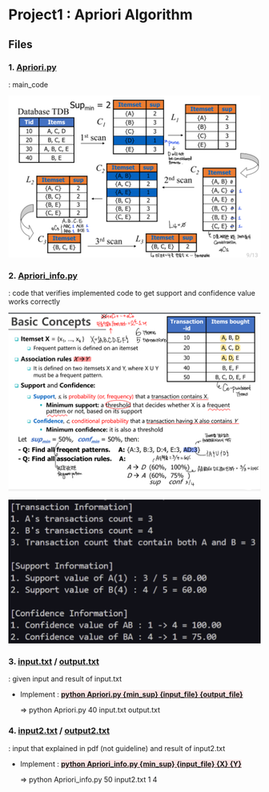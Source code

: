 # Project1 : Apriori Algorithm

## Files

### 1. [Apriori.py](https://github.com/Hyunjoon83/DataScience/blob/main/Project1_Apriori/Apriori.py)

: main_code

![1](https://github.com/Hyunjoon83/DataScience/blob/main/Project1_Apriori/Img/Apriori.png)

### 2. [Apriori_info.py](https://github.com/Hyunjoon83/DataScience/blob/main/Project1_Apriori/Apriori_info.py)

: code that verifies implemented code to get support and confidence value works correctly

![2](https://github.com/Hyunjoon83/DataScience/blob/main/Project1_Apriori/Img/example.png)

![3](https://github.com/Hyunjoon83/DataScience/blob/main/Project1_Apriori/Img/ex_result.png)

### 3. [input.txt](https://github.com/Hyunjoon83/DataScience/blob/main/Project1_Apriori/input.txt) / [output.txt](https://github.com/Hyunjoon83/DataScience/blob/main/Project1_Apriori/output.txt)

: given input and result of input.txt
* Implement : <ins><span style="background-color:#FFE6E6">**python Apriori.py {min_sup} {input_file} {output_file}**</span></ins>

  => python Apriori.py 40 input.txt output.txt

### 4. [input2.txt](https://github.com/Hyunjoon83/DataScience/blob/main/Project1_Apriori/input2.txt) / [output2.txt](https://github.com/Hyunjoon83/DataScience/blob/main/Project1_Apriori/output2.txt)

: input that explained in pdf (not guideline) and result of input2.txt

* Implement : <ins><span style="background-color:#FFE6E6">**python Apriori_info.py {min_sup} {input_file} {X} {Y}**</span></ins>
  
  => python Apriori_info.py 50 input2.txt 1 4
